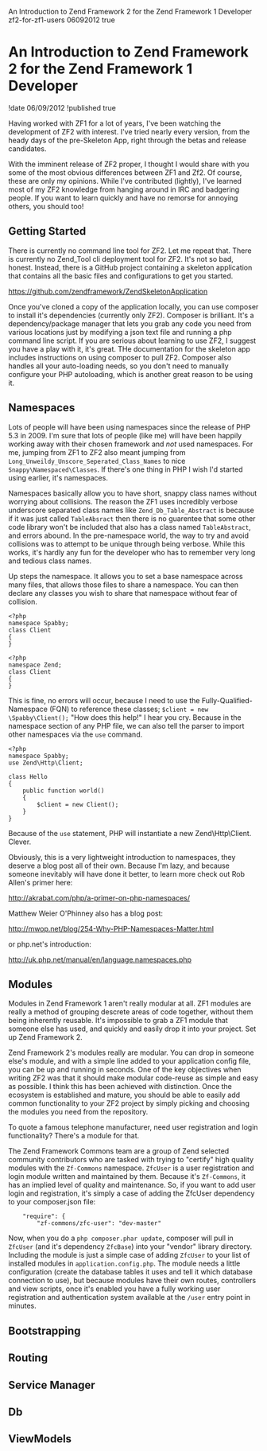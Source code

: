 An Introduction to Zend Framework 2 for the Zend Framework 1 Developer
zf2-for-zf1-users
06092012
true

An Introduction to Zend Framework 2 for the Zend Framework 1 Developer
==

!date 06/09/2012 
!published true

Having worked with ZF1 for a lot of years, I've been watching the development of ZF2 with interest. I've tried nearly every version, from the heady days of the pre-Skeleton App, right through the betas and release candidates.

With the imminent release of ZF2 proper, I thought I would share with you some of the most obvious differences between ZF1 and Zf2. Of course, these are only my opinions. While I've contributed (lightly), I've learned most of my ZF2 knowledge from hanging around in IRC and badgering people. If you want to learn quickly and have no remorse for annoying others, you should too!

Getting Started
--
There is currently no command line tool for ZF2. Let me repeat that. There is currently no Zend_Tool cli deployment tool for ZF2. It's not so bad, honest. Instead, there is a GitHub project containing a skeleton application that contains all the basic files and configurations to get you started.

https://github.com/zendframework/ZendSkeletonApplication

Once you've cloned a copy of the application locally, you can use composer to install it's dependencies (currently only ZF2). Composer is brilliant. It's a dependency/package manager that lets you grab any code you need from various locations just by modifying a json text file and running a php command line script. If you are serious about learning to use ZF2, I suggest you have a play with it, it's great. THe documentation for the skeleton app includes instructions on using composer to pull ZF2. Composer also handles all your auto-loading needs, so you don't need to manually configure your PHP autoloading, which is another great reason to be using it.

Namespaces
--

Lots of people will have been using namespaces since the release of PHP 5.3 in 2009. I'm sure that lots of people (like me) will have been happily working away with their chosen framework and *not* used namespaces. For me, jumping from ZF1 to ZF2 also meant jumping from `Long_Unweildy_Unscore_Seperated_Class_Names` to nice `Snappy\Namespaced\Classes`. If there's one thing in PHP I wish I'd started using earlier, it's namespaces.

Namespaces basically allow you to have short, snappy class names without worrying about collisions. The reason the ZF1 uses incredibly verbose underscore separated class names like `Zend_Db_Table_Abstract` is because if it was just called `TableAbsract` then there is no guarentee that some other code library won't be included that also has a class named `TableAbstract`, and errors abound.
In the pre-namespace world, the way to try and avoid collisions was to attempt to be unique through being verbose. While this works, it's hardly any fun for the developer who has to remember very long and tedious class names.

Up steps the namespace. It allows you to set a base namespace across many files, that allows those files to share a namespace. You can then declare any classes you wish to share that namespace without fear of collision.

~~~
<?php
namespace Spabby;
class Client
{
}
~~~

~~~
<?php
namespace Zend;
class Client
{
}
~~~

This is fine, no errors will occur, because I need to use the Fully-Qualified-Namespace (FQN) to reference these classes; 
`$client = new \Spabby\Client();`
"How does this help!" I hear you cry. Because in the namespace section of any PHP file, we can also tell the parser to import other namespaces via the `use` command.

~~~
<?php
namespace Spabby;
use Zend\Http\Client;

class Hello
{
    public function world()
    {
        $client = new Client();
    }
}
~~~

Because of the `use` statement, PHP will instantiate a new Zend\Http\Client. Clever.

Obviously, this is a very lightweight introduction to namespaces, they deserve a blog post all of their own. Because I'm lazy, and because someone inevitably will have done it better, to learn more check out Rob Allen's primer here:

http://akrabat.com/php/a-primer-on-php-namespaces/

Matthew Weier O'Phinney also has a blog post:

http://mwop.net/blog/254-Why-PHP-Namespaces-Matter.html

or php.net's introduction:

http://uk.php.net/manual/en/language.namespaces.php

Modules
--

Modules in Zend Framework 1 aren't really modular at all. ZF1 modules are really a method of grouping descrete areas of code together, without them being inherently reusable.
It's impossible to grab a ZF1 module that someone else has used, and quickly and easily drop it into your project. Set up Zend Framework 2.

Zend Framework 2's modules really are modular. You can drop in someone else's module, and with a simple line added to your application config file,
you can be up and running in seconds. One of the key objectives when writing ZF2 was that it should make modular code-reuse as simple and easy as possible.
I think this has been achieved with distinction. Once the ecosystem is established and mature, you should be able to easily add common functionality to your ZF2 project by
 simply picking and choosing the modules you need from the repository.

To quote a famous telephone manufacturer, need user registration and login functionality? There's a module for that.

The Zend Framework Commons team are a group of Zend selected community contributors who are tasked with trying to "certify" high quality modules with the `Zf-Commons` namespace.
`ZfcUser` is a user registration and login module written and maintained by them. Because it's `Zf-Commons`, it has an implied level of quality and maintenance. So, if you want
to add user login and registration, it's simply a case of adding the ZfcUser dependency to your composer.json file:

~~~
    "require": {
        "zf-commons/zfc-user": "dev-master"
~~~

Now, when you do a `php composer.phar update`, composer will pull in `ZfcUser` (and it's dependency `ZfcBase`) into your "vendor" library directory. Including the module is just a simple
case of adding `ZfcUser` to your list of installed modules in `application.config.php`. The module needs a little configuration (create the database tables it uses and tell it which
database connection to use), but because modules have their own routes, controllers and view scripts, once it's enabled you have a fully working user registration and authentication
system available at the `/user` entry point in minutes.

Bootstrapping
--

Routing
--

Service Manager
--

Db
--

ViewModels
--




